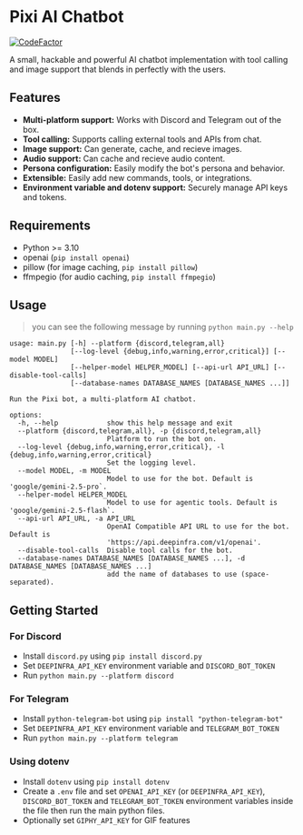 # Pixi AI Chatbot

[![CodeFactor](https://www.codefactor.io/repository/github/amiralimollaei/pixi-bot/badge)](https://www.codefactor.io/repository/github/amiralimollaei/pixi-bot)

A small, hackable and powerful AI chatbot implementation with tool calling and image support that blends in perfectly with the users.

## Features

- **Multi-platform support:** Works with Discord and Telegram out of the box.
- **Tool calling:** Supports calling external tools and APIs from chat.
- **Image support:** Can generate, cache, and recieve images.
- **Audio support:** Can cache and recieve audio content.
- **Persona configuration:** Easily modify the bot's persona and behavior.
- **Extensible:** Easily add new commands, tools, or integrations.
- **Environment variable and dotenv support:** Securely manage API keys and tokens.

## Requirements

- Python >= 3.10
- openai (`pip install openai`)
- pillow (for image caching, `pip install pillow`)
- ffmpegio (for audio caching, `pip install ffmpegio`)

## Usage

> you can see the following message by running `python main.py --help`

```
usage: main.py [-h] --platform {discord,telegram,all}
               [--log-level {debug,info,warning,error,critical}] [--model MODEL]
               [--helper-model HELPER_MODEL] [--api-url API_URL] [--disable-tool-calls]
               [--database-names DATABASE_NAMES [DATABASE_NAMES ...]]

Run the Pixi bot, a multi-platform AI chatbot.

options:
  -h, --help            show this help message and exit
  --platform {discord,telegram,all}, -p {discord,telegram,all}
                        Platform to run the bot on.
  --log-level {debug,info,warning,error,critical}, -l {debug,info,warning,error,critical}
                        Set the logging level.
  --model MODEL, -m MODEL
                        Model to use for the bot. Default is 'google/gemini-2.5-pro`.
  --helper-model HELPER_MODEL
                        Model to use for agentic tools. Default is 'google/gemini-2.5-flash`.
  --api-url API_URL, -a API_URL
                        OpenAI Compatible API URL to use for the bot. Default is
                        'https://api.deepinfra.com/v1/openai'.
  --disable-tool-calls  Disable tool calls for the bot.
  --database-names DATABASE_NAMES [DATABASE_NAMES ...], -d DATABASE_NAMES [DATABASE_NAMES ...]
                        add the name of databases to use (space-separated).
```

## Getting Started

### For Discord

- Install `discord.py` using `pip install discord.py`
- Set `DEEPINFRA_API_KEY` environment variable and `DISCORD_BOT_TOKEN`
- Run `python main.py --platform discord`

### For Telegram

- Install `python-telegram-bot` using `pip install "python-telegram-bot"`
- Set `DEEPINFRA_API_KEY` environment variable and `TELEGRAM_BOT_TOKEN`
- Run `python main.py --platform telegram`

### Using dotenv

- Install `dotenv` using `pip install dotenv`
- Create a `.env` file and set `OPENAI_API_KEY` (or `DEEPINFRA_API_KEY`), `DISCORD_BOT_TOKEN` and `TELEGRAM_BOT_TOKEN` environment variables inside the file then run the main python files.
- Optionally set `GIPHY_API_KEY` for GIF features
